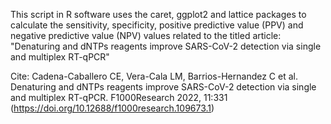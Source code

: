 This script in R software uses the caret, ggplot2 and lattice packages to calculate the sensitivity, specificity, 
positive predictive value (PPV) and negative predictive value (NPV) values related to the titled article: 
"Denaturing and dNTPs reagents improve SARS-CoV-2 detection via single and multiplex RT-qPCR"

Cite: Cadena-Caballero CE, Vera-Cala LM, Barrios-Hernandez C et al. Denaturing and dNTPs reagents improve SARS-CoV-2 
detection via single and multiplex RT-qPCR. F1000Research 2022, 11:331 (https://doi.org/10.12688/f1000research.109673.1)

